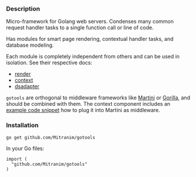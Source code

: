 ### Description

Micro-framework for Golang web servers. Condenses many common request handler tasks to a single function call or line of code.

Has modules for smart page rendering, contextual handler tasks, and database modeling.

Each module is completely independent from others and can be used in isolation. See their respective docs:
* [render](render)
* [context](context)
* [dsadapter](dsadapter)

`gotools` are orthogonal to middleware frameworks like [Martini](https://github.com/go-martini/martini) or [Gorilla](http://www.gorillatoolkit.org), and should be combined with them. The context component includes an [example code snippet](context/middleware.go) how to plug it into Martini as middleware.

### Installation

```shell
go get github.com/Mitranim/gotools
```

In your Go files:

```golang
import (
  "github.com/Mitranim/gotools"
)
```
